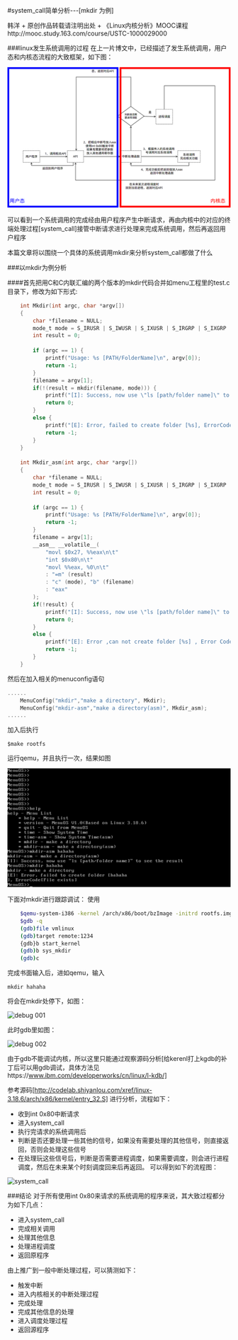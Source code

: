 #system_call简单分析---[mkdir 为例]

韩洋 + 原创作品转载请注明出处 + 《Linux内核分析》MOOC课程http://mooc.study.163.com/course/USTC-1000029000

###linux发生系统调用的过程
在上一片博文中，已经描述了发生系统调用，用户态和内核态流程的大致框架，如下图：

![call flow](./pic/call_flow.png)

可以看到一个系统调用的完成经由用户程序产生中断请求，再由内核中的对应的终端处理过程[system_call]接管中断请求进行处理来完成系统调用，然后再返回用户程序

本篇文章将以围绕一个具体的系统调用mkdir来分析system_call都做了什么

###以mkdir为例分析

####首先把用C和C内联汇编的两个版本的mkdir代码合并如menu工程里的test.c目录下，修改为如下形式:

```C
	int Mkdir(int argc, char *argv[])
    {
        char *filename = NULL;
        mode_t mode = S_IRUSR | S_IWUSR | S_IXUSR | S_IRGRP | S_IXGRP | S_IROTH | S_IXOTH;
        int result = 0;

        if (argc == 1) {
            printf("Usage: %s [PATH/FolderName]\n", argv[0]);
            return -1;
        }
        filename = argv[1];
        if(!(result = mkdir(filename, mode))) {
            printf("[I]: Success, now use \"ls [path/folder name]\" to see the result\n");
            return 0;
        }
        else {
            printf("[E]: Error, failed to create folder [%s], ErrorCode[%s]\n", argv[1], strerror(errno));
            return -1;
        }
    }

    int Mkdir_asm(int argc, char *argv[])
    {
        char *filename = NULL;
        mode_t mode = S_IRUSR | S_IWUSR | S_IXUSR | S_IRGRP | S_IXGRP | S_IROTH | S_IXOTH;
        int result = 0;

        if (argc == 1) {
            printf("Usage: %s [PATH/FolderName]\n", argv[0]);
            return -1;
        }
        filename = argv[1];
        __asm__ __volatile__(
            "movl $0x27, %%eax\n\t"
            "int $0x80\n\t"
            "movl %%eax, %0\n\t"
            : "=m" (result)
            : "c" (mode), "b" (filename)
            : "eax"
        );
        if(!result) {
            printf("[I]: Success, now use \"ls [path/folder name]\" to see the result\n");
            return 0;
        }
        else {
            printf("[E]: Error ,can not create folder [%s] , Error Code [%d]\n", filename, result);
            return -1;
        }
    }
```

然后在加入相关的menuconfig语句
```C
......
	MenuConfig("mkdir","make a directory", Mkdir);
    MenuConfig("mkdir-asm","make a directory(asm)", Mkdir_asm);
......
```

加入后执行

	$make rootfs

运行qemu，并且执行一次，结果如图

![qemu](./pic/qemu.png)

下面对mkdir进行跟踪调试：
使用
```bash
	$qemu-system-i386 -kernel /arch/x86/boot/bzImage -initrd rootfs.img -s -S
    $gdb -q
    (gdb)file vmlinux
    (gdb)target remote:1234
    {gdb}b start_kernel
    (gdb)b sys_mkdir
    (gdb)c
````
完成书面输入后，进如qemu，输入

	mkdir hahaha

将会在mkdir处停下，如图：

![debug 001](./pic/de001.png)

此时gdb里如图：

![debug 002](./pic/de002.png)

由于gdb不能调试内核，所以这里只能通过观察源码分析[给kerenl打上kgdb的补丁后可以用gdb调试，具体方法见https://www.ibm.com/developerworks/cn/linux/l-kdb/]

参考源码[http://codelab.shiyanlou.com/xref/linux-3.18.6/arch/x86/kernel/entry_32.S]
进行分析，流程如下：

+ 收到int 0x80中断请求
+ 进入system_call
+ 执行完请求的系统调用后
+ 判断是否还要处理一些其他的信号，如果没有需要处理的其他信号，则直接返回，否则会处理这些信号
+ 在处理玩这些信号后，判断是否需要进程调度，如果需要调度，则会进行进程调度，然后在未来某个时刻调度回来后再返回。
可以得到如下的流程图：

![system_call](./pic/system_call_flow.png)

###结论
对于所有使用int 0x80来请求的系统调用的程序来说，其大致过程都分为如下几点：

+ 进入system_call
+ 完成相关调用
+ 处理其他信息
+ 处理进程调度
+ 返回原程序

由上推广到一般中断处理过程，可以猜测如下：

+ 触发中断
+ 进入内核相关的中断处理过程
+ 完成处理
+ 完成其他信息的处理
+ 进入调度处理过程
+ 返回源程序